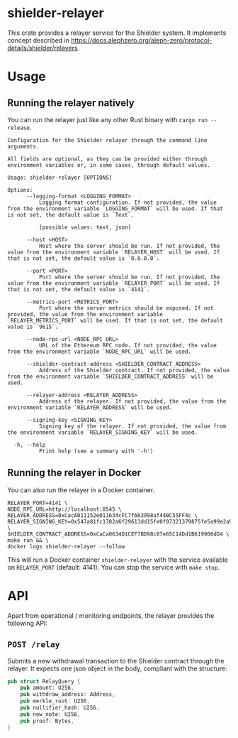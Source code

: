 # shielder-relayer

This crate provides a relayer service for the Shielder system. 
It implements concept described in https://docs.alephzero.org/aleph-zero/protocol-details/shielder/relayers.

# Usage

## Running the relayer natively

You can run the relayer just like any other Rust binary with `cargo run --release`.

```shell
Configuration for the Shielder relayer through the command line arguments.

All fields are optional, as they can be provided either through environment variables or, in some cases, through default values.

Usage: shielder-relayer [OPTIONS]

Options:
      --logging-format <LOGGING_FORMAT>
          Logging format configuration. If not provided, the value from the environment variable `LOGGING_FORMAT` will be used. If that is not set, the default value is `Text`.
          
          [possible values: text, json]

      --host <HOST>
          Host where the server should be run. If not provided, the value from the environment variable `RELAYER_HOST` will be used. If that is not set, the default value is `0.0.0.0`.

      --port <PORT>
          Port where the server should be run. If not provided, the value from the environment variable `RELAYER_PORT` will be used. If that is not set, the default value is `4141`.

      --metrics-port <METRICS_PORT>
          Port where the server metrics should be exposed. If not provided, the value from the environment variable `RELAYER_METRICS_PORT` will be used. If that is not set, the default value is `9615`.

      --node-rpc-url <NODE_RPC_URL>
          URL of the Ethereum RPC node. If not provided, the value from the environment variable `NODE_RPC_URL` will be used.

      --shielder-contract-address <SHIELDER_CONTRACT_ADDRESS>
          Address of the Shielder contract. If not provided, the value from the environment variable `SHIELDER_CONTRACT_ADDRESS` will be used.

      --relayer-address <RELAYER_ADDRESS>
          Address of the relayer. If not provided, the value from the environment variable `RELAYER_ADDRESS` will be used.

      --signing-key <SIGNING_KEY>
          Signing key of the relayer. If not provided, the value from the environment variable `RELAYER_SIGNING_KEY` will be used.

  -h, --help
          Print help (see a summary with '-h')
```

## Running the relayer in Docker

You can also run the relayer in a Docker container.

```shell
RELAYER_PORT=4141 \
NODE_RPC_URL=http://localhost:8545 \
RELAYER_ADDRESS=0xCacA011152e011634cFC7f663998af44BC55FF4c \
RELAYER_SIGNING_KEY=0x547a81fc1782a6f29613dd15fe0f97321379875fe5a99e2a9d8258b4d51ac660 \
SHIELDER_CONTRACT_ADDRESS=0xCaCa0634D1CEF7BD98c07e65C14Dd1B619906dD4 \
make run && \
docker logs shielder-relayer --follow
```

This will run a Docker container `shielder-relayer` with the service available on `RELAYER_PORT` (default: 4141).
You can stop the service with `make stop`.

# API

Apart from operational / monitoring endpoints, the relayer provides the following API:

## `POST /relay`

Submits a new withdrawal transaction to the Shielder contract through the relayer.
It expects one json object in the body, compliant with the structure:
```rust
pub struct RelayQuery {
    pub amount: U256,
    pub withdraw_address: Address,
    pub merkle_root: U256,
    pub nullifier_hash: U256,
    pub new_note: U256,
    pub proof: Bytes,
}
```
